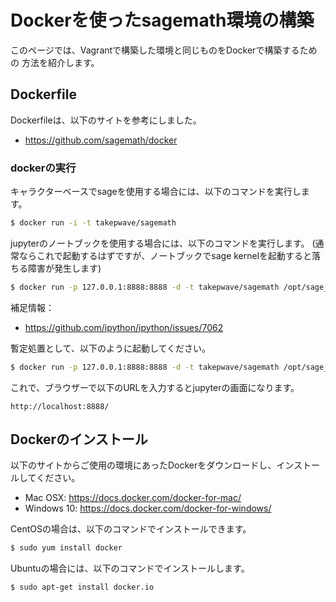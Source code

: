 # Dockerを使ったsagemath環境の構築

このページでは、Vagrantで構築した環境と同じものをDockerで構築するための
方法を紹介します。

## Dockerfile
Dockerfileは、以下のサイトを参考にしました。

- https://github.com/sagemath/docker

### dockerの実行
キャラクターベースでsageを使用する場合には、以下のコマンドを実行します。
```bash
$ docker run -i -t takepwave/sagemath
```

jupyterのノートブックを使用する場合には、以下のコマンドを実行します。
(通常ならこれで起動するはずですが、ノートブックでsage kernelを起動すると落ちる障害が発生します)

```bash
$ docker run -p 127.0.0.1:8888:8888 -d -t takepwave/sagemath /opt/sage_launcher --notebook=ipython --ip='*' --port=8888
```

補足情報：
- https://github.com/ipython/ipython/issues/7062

暫定処置として、以下のように起動してください。
```bash
$ docker run -p 127.0.0.1:8888:8888 -d -t takepwave/sagemath /opt/sage_launcher -sh -c "ipython notebook --no-browser --ip='0.0.0.0' --port=8888"
```

これで、ブラウザーで以下のURLを入力するとjupyterの画面になります。
```
http://localhost:8888/
```


## Dockerのインストール
以下のサイトからご使用の環境にあったDockerをダウンロードし、インストールしてください。

- Mac OSX: https://docs.docker.com/docker-for-mac/
- Windows 10: https://docs.docker.com/docker-for-windows/

CentOSの場合は、以下のコマンドでインストールできます。
```bash
$ sudo yum install docker
```

Ubuntuの場合には、以下のコマンドでインストールします。
```bash
$ sudo apt-get install docker.io
```
